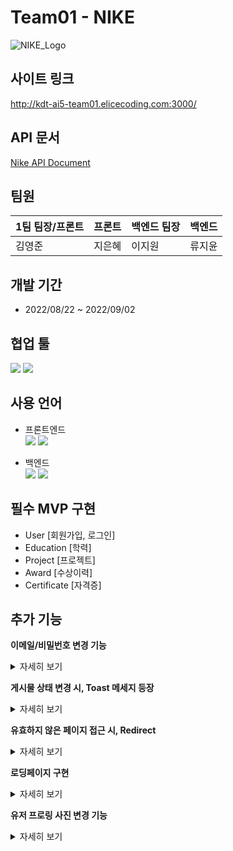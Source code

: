 # Team01 - NIKE
![NIKE_Logo](https://user-images.githubusercontent.com/60812240/188057539-a5d74ea7-e41e-4f03-ad0a-cea54b6d9ba0.png)


## 사이트 링크
http://kdt-ai5-team01.elicecoding.com:3000/


## API 문서

[Nike API Document](https://app.swaggerhub.com/apis-docs/fbwldbs93/nike/1.0.0#/)



## 팀원

| 1팀 팀장/프론트 | 프론트 | 백엔드 팀장 | 백엔드 |
| --- | --- | --- | --- |
| 김영준 | 지은혜 | 이지원 | 류지윤 |

## 개발 기간

- 2022/08/22 ~ 2022/09/02

## 협업 툴
<img src="https://img.shields.io/badge/Zira-blue?style=flat-square&logo=Zira&logoColor=blue"/>
<img src="https://img.shields.io/badge/Postman-orange?style=flat-square&logo=Postman&logoColor=black"/>

## 사용 언어

- 프론트엔드 <br/>
    <img src="https://img.shields.io/badge/React-black?style=flat-square&logo=React&logoColor=61dbfb"/>
    <img src="https://img.shields.io/badge/Bootstrap-563d7c?style=flat-square&logo=Bootstrap&logoColor=white"/>

- 백엔드 <br/>
    <img src="https://img.shields.io/badge/ExpressJs-lightgrey?style=flat-square&logo=Express&logoColor=black"/>
    <img src="https://img.shields.io/badge/MongoDB-lightgrey?style=flat-square&logo=MongoDB&logoColor=green"/>
        


## 필수 MVP 구현

- User [회원가입, 로그인]
- Education [학력]
- Project [프로젝트]
- Award [수상이력]
- Certificate [자격증]

## 추가 기능

**이메일/비밀번호 변경 기능**
    <details>
        <summary>자세히 보기</summary>
    </details>

**게시물 상태 변경 시, Toast 메세지 등장**
    <details>
        <summary>자세히 보기</summary>
    </details>

**유효하지 않은 페이지 접근 시, Redirect**
    <details>
        <summary>자세히 보기</summary>
    </details>

**로딩페이지 구현**
    <details>
        <summary>자세히 보기</summary> 
        ![loading](https://user-images.githubusercontent.com/60812240/188062554-79e9c162-d75d-471c-9ee0-b642aa45d220.gif)
    </details>

**유저 프로링 사진 변경 기능**
    <details>
        <summary>자세히 보기</summary>
    </details>



